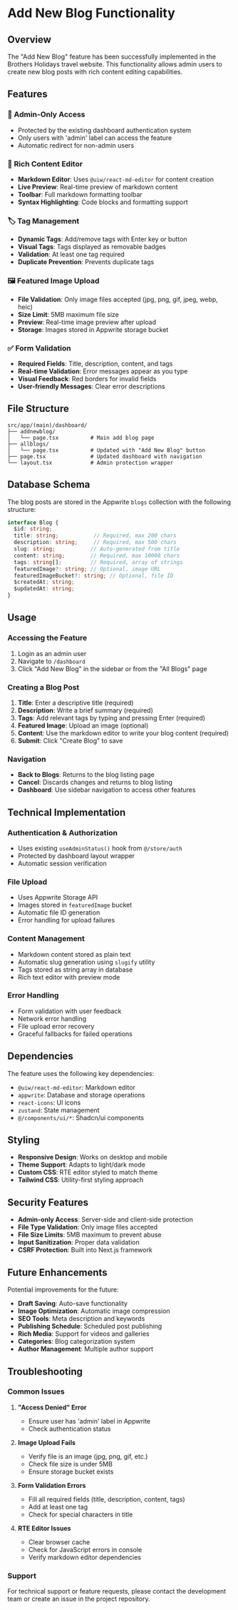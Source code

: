 # Add New Blog Functionality

## Overview
The "Add New Blog" feature has been successfully implemented in the Brothers Holidays travel website. This functionality allows admin users to create new blog posts with rich content editing capabilities.

## Features

### 🔐 Admin-Only Access
- Protected by the existing dashboard authentication system
- Only users with 'admin' label can access the feature
- Automatic redirect for non-admin users

### 📝 Rich Content Editor
- **Markdown Editor**: Uses `@uiw/react-md-editor` for content creation
- **Live Preview**: Real-time preview of markdown content
- **Toolbar**: Full markdown formatting toolbar
- **Syntax Highlighting**: Code blocks and formatting support

### 🏷️ Tag Management
- **Dynamic Tags**: Add/remove tags with Enter key or button
- **Visual Tags**: Tags displayed as removable badges
- **Validation**: At least one tag required
- **Duplicate Prevention**: Prevents duplicate tags

### 🖼️ Featured Image Upload
- **File Validation**: Only image files accepted (jpg, png, gif, jpeg, webp, heic)
- **Size Limit**: 5MB maximum file size
- **Preview**: Real-time image preview after upload
- **Storage**: Images stored in Appwrite storage bucket

### ✅ Form Validation
- **Required Fields**: Title, description, content, and tags
- **Real-time Validation**: Error messages appear as you type
- **Visual Feedback**: Red borders for invalid fields
- **User-friendly Messages**: Clear error descriptions

## File Structure

```
src/app/(main)/dashboard/
├── addnewblog/
│   └── page.tsx          # Main add blog page
├── allblogs/
│   └── page.tsx          # Updated with "Add New Blog" button
├── page.tsx              # Updated dashboard with navigation
└── layout.tsx            # Admin protection wrapper
```

## Database Schema

The blog posts are stored in the Appwrite `blogs` collection with the following structure:

```typescript
interface Blog {
  $id: string;
  title: string;           // Required, max 200 chars
  description: string;     // Required, max 500 chars
  slug: string;           // Auto-generated from title
  content: string;        // Required, max 10000 chars
  tags: string[];         // Required, array of strings
  featuredImage?: string; // Optional, image URL
  featuredImageBucket?: string; // Optional, file ID
  $createdAt: string;
  $updatedAt: string;
}
```

## Usage

### Accessing the Feature
1. Login as an admin user
2. Navigate to `/dashboard`
3. Click "Add New Blog" in the sidebar or from the "All Blogs" page

### Creating a Blog Post
1. **Title**: Enter a descriptive title (required)
2. **Description**: Write a brief summary (required)
3. **Tags**: Add relevant tags by typing and pressing Enter (required)
4. **Featured Image**: Upload an image (optional)
5. **Content**: Use the markdown editor to write your blog content (required)
6. **Submit**: Click "Create Blog" to save

### Navigation
- **Back to Blogs**: Returns to the blog listing page
- **Cancel**: Discards changes and returns to blog listing
- **Dashboard**: Use sidebar navigation to access other features

## Technical Implementation

### Authentication & Authorization
- Uses existing `useAdminStatus()` hook from `@/store/auth`
- Protected by dashboard layout wrapper
- Automatic session verification

### File Upload
- Uses Appwrite Storage API
- Images stored in `featuredImage` bucket
- Automatic file ID generation
- Error handling for upload failures

### Content Management
- Markdown content stored as plain text
- Automatic slug generation using `slugify` utility
- Tags stored as string array in database
- Rich text editor with preview mode

### Error Handling
- Form validation with user feedback
- Network error handling
- File upload error recovery
- Graceful fallbacks for failed operations

## Dependencies

The feature uses the following key dependencies:
- `@uiw/react-md-editor`: Markdown editor
- `appwrite`: Database and storage operations
- `react-icons`: UI icons
- `zustand`: State management
- `@/components/ui/*`: Shadcn/ui components

## Styling

- **Responsive Design**: Works on desktop and mobile
- **Theme Support**: Adapts to light/dark mode
- **Custom CSS**: RTE editor styled to match theme
- **Tailwind CSS**: Utility-first styling approach

## Security Features

- **Admin-only Access**: Server-side and client-side protection
- **File Type Validation**: Only image files accepted
- **File Size Limits**: 5MB maximum to prevent abuse
- **Input Sanitization**: Proper data validation
- **CSRF Protection**: Built into Next.js framework

## Future Enhancements

Potential improvements for the future:
- **Draft Saving**: Auto-save functionality
- **Image Optimization**: Automatic image compression
- **SEO Tools**: Meta description and keywords
- **Publishing Schedule**: Scheduled post publishing
- **Rich Media**: Support for videos and galleries
- **Categories**: Blog categorization system
- **Author Management**: Multiple author support

## Troubleshooting

### Common Issues

1. **"Access Denied" Error**
   - Ensure user has 'admin' label in Appwrite
   - Check authentication status

2. **Image Upload Fails**
   - Verify file is an image (jpg, png, gif, etc.)
   - Check file size is under 5MB
   - Ensure storage bucket exists

3. **Form Validation Errors**
   - Fill all required fields (title, description, content, tags)
   - Add at least one tag
   - Check for special characters in title

4. **RTE Editor Issues**
   - Clear browser cache
   - Check for JavaScript errors in console
   - Verify markdown editor dependencies

### Support

For technical support or feature requests, please contact the development team or create an issue in the project repository. 